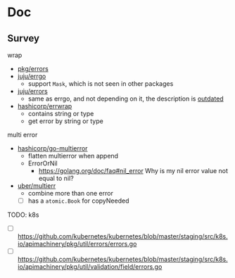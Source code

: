# Doc

## Survey

wrap

- [pkg/errors](pkg-errors.md)
- [juju/errgo](juju-errgo.md)
  - support `Mask`, which is not seen in other packages
- [juju/errors](juju-errors.md)
  - same as errgo, and not depending on it, the description is [outdated](https://github.com/juju/errors/pull/10)
- [hashicorp/errwrap](hashicorp-errwrap.md)
  - contains string or type
  - get error by string or type

multi error

- [hashicorp/go-multierror](hashicorp-go-multierror.md)
  - flatten multierror when append
  - ErrorOrNil
    - https://golang.org/doc/faq#nil_error Why is my nil error value not equal to nil?
- [uber/multierr](uber-multierr.md)
  - combine more than one error
  - [ ] has a `atomic.Book` for copyNeeded 
  
TODO: k8s

- [ ] https://github.com/kubernetes/kubernetes/blob/master/staging/src/k8s.io/apimachinery/pkg/util/errors/errors.go
- [ ] https://github.com/kubernetes/kubernetes/blob/master/staging/src/k8s.io/apimachinery/pkg/util/validation/field/errors.go
